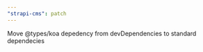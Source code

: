 ```yaml
---
"strapi-cms": patch
---
```


Move @types/koa depedency from devDependencies to standard dependecies
